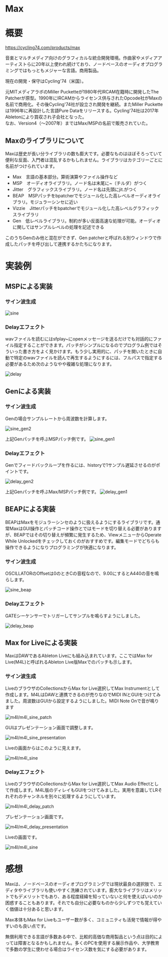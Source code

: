 Max
===

# 概要

https://cycling74.com/products/max

音楽とマルチメディア向けのグラフィカルな統合開発環境。作曲家やメディアアーティストらに20年以上使われ続けており、ノードベースのオーディオプログラミングではもっともメジャーな言語。商用製品。

現在の開発・保守はCycling'74（米国）。

元MITメディアラボのMiller Pucketteが1980年代IRCAM在籍時に開発したThe Patcherが原型。1990年にIRCAMからライセンス供与されたOpcode社がMaxの名前で商用化。その後Cycling'74社が設立され開発を継続。またMiller Pucketteは1996年に再設計した言語Pure Dataをリリースする。Cycling'74社は2017年Abletonにより買収され子会社となった。  
なお、Version4（～2007年）まではMax/MSPの名前で販売されていた。

## Maxのライブラリについて

Maxは歴史が長い分ライブラリの数も膨大です。必要なものはほぼそろっていて便利な反面、入門者は混乱するかもしれません。ライブラリはカテゴリーごとに名前がつけられています。

* Max　言語の基本部分。算術演算やファイル操作など
* MSP　オーディオライブラリ。ノード名は末尾に\~（チルダ）がつく
* Jitter　グラフィックスライブラリ。ノード名は先頭にjit.がつく
* BEAP　MSPパッチをbpatcherでモジュール化した高レベルオーディオライブラリ。モジュラーシンセに近い
* Vizzie　Jitterパッチをbpatcherでモジュール化した高レベルグラフィックスライブラリ
* Gen　低レベルライブラリ。制約が多い反面高速な処理が可能。オーディオに関してはサンプルレベルの処理を記述できる

このうちGenのみ他と混在ができず、Gen patcherと呼ばれる別ウィンドウで作成したパッチを呼び出して連携するかたちになります。

# 実装例

## MSPによる実装

### サイン波生成

![sine](sine.png)

### Delayエフェクト

wavファイルを読むにはsfplay\~にopenメッセージを送るだけでも対話的にファイル指定することができます。パッチがシンプルになるのでプログラム例ではそういった書き方をよく見かけます。もう少し実用的に、パッチを開いたときに自動で特定のwavファイルを読んで再生するようにするには、フルパスで指定する必要があるため次のようなやや複雑な処理になります。

![delay](delay.png)


## Genによる実装

### サイン波生成

Genの場合サンプルレートから周波数を計算します。

![sine_gen2](sine_gen2.png)

上記Genパッチを呼ぶMSPパッチ例です。
![sine_gen1](sine_gen1.png)

### Delayエフェクト

Genでフィードバックループを作るには、historyで1サンプル遅延させるのがポイントです。

![delay_gen2](delay_gen2.png)

上記Genパッチを呼ぶMax/MSPパッチ例です。
![delay_gen1](delay_gen1.png)


## BEAPによる実装

BEAPはMaxをモジュラーシンセのように扱えるようにするライブラリです。通常MaxはGUI操作とパッチコード操作とではモードを切り替える必要がありますが、BEAPではその切り替えが頻繁に発生するため、ViewメニューからOperate While Unlockedをチェックしておくのがおすすめです。編集モードでどちらも操作できるようになりプログラミングが快適になります。

### サイン波生成

OSCILLATORのOffsetは0のときCの音程なので、9.00にするとA440の音を鳴らします。

![sine_beap](sine_beap.png)

### Delayエフェクト

GATEシーケンサーでトリガーしてサンプルを鳴らすようにしました。

![delay_beap](delay_beap.png)


## Max for Liveによる実装

MaxはDAWであるAbleton Liveにも組み込まれています。ここではMax for Live(M4L)と呼ばれるAbleton Live版Maxでのパッチも示します。

### サイン波生成

LiveのブラウザのCollectionsからMax for Live選択してMax Instrumentとして作成します。M4LはDAWと連携できるのが売りなのでMIDI INとGUIをつけてみました。周波数はGUIから設定するようにしました。MIDI Note Onで音が鳴ります

![m4l/m4l_sine_patch](m4l/m4l_sine_patch.png)

GUIはプレゼンテーション画面で調整します。

![m4l/m4l_sine_presentation](m4l/m4l_sine_presentation.png)

Liveの画面からはこのように見えます。

![m4l/m4l_sine](m4l/m4l_sine.png)

### Delayエフェクト

LiveのブラウザのCollectionsからMax for Live選択してMax Audio Effectとして作成します。M4L版のディレイもGUIをつけてみました。実用を意識してLRそれぞれのチャンネルを別々に処理するようにしています。

![m4l/m4l_delay_patch](m4l/m4l_delay_patch.png)

プレゼンテーション画面です。

![m4l/m4l_delay_presentation](m4l/m4l_delay_presentation.png)

Liveの画面です。

![m4l/m4l_sine](m4l/m4l_delay.png)


# 感想

Maxは、ノードベースのオーディオプログラミングでは現状最良の選択肢で、エディタやライブラリも使いやすく洗練されています。膨大なライブラリはメリットでもデメリットでもあり、ある程度経緯を知っていないと何を使えばいいのか困惑することもあります。それでも自分に必要なものから少しずつでも覚えていく価値は十分あると思います。

Max本体もMax for Liveもユーザー数が多く、コミュニティも活発で情報が得やすいのも良い点です。

無償利用できる言語が多数ある中で、比較的高価な商用製品という点は目的によっては障害となるかもしれません。多くのPCを使用する展示作品や、大学教育で多数の学生に使わせる場合はライセンス数を気にする必要があります。


